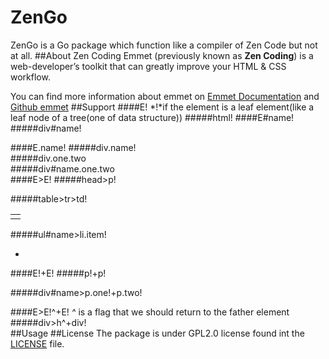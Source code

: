 ZenGo
=====
ZenGo is a Go package which function like a compiler of Zen Code but not at all.
##About Zen Coding
Emmet (previously known as **Zen Coding**) is a web-developer’s toolkit that can greatly improve your HTML & CSS workflow.

You can find more information about emmet on [Emmet Documentation](http://docs.emmet.io/) and [Github emmet](https://github.com/emmetio/emmet)
##Support
####E!
*!*if the element is a leaf element(like a leaf node of a tree(one of data structure))
#####html!
	<html></html>
####E#name!
#####div#name!
	<div id="name"></div>
####E.name!
#####div.name!
	<div class="name"></div>
#####div.one.two
	<div class="one two"></div>
#####div#name.one.two
	<div id="name" class="one two"></div>
####E>E!
#####head>p!
	<head>
	    <p></p>
	</head>
#####table>tr>td!
	<table>
		<tr>
    		<td></td>
		</tr>
	</table>
#####ul#name>li.item!
	<ul id="name">
    	<li class="item"></li>
	</ul>
####E!+E!
#####p!+p!
	<p></p>
	<p></p>
#####div#name>p.one!+p.two!
	<div id="name">
    	<p class="one"></p>
    	<p class="two"></p>
	</div>
####E>E!^+E!
*^* is a flag that we should return to the father element
#####div>h^+div!
	<div>
		<h></h>
	</div>
	<div>
	</div>
##Usage
##License
The package is under GPL2.0 license found int the [LICENSE](https://github.com/sakeven/ZenGo/blob/master/LICENSE) file.